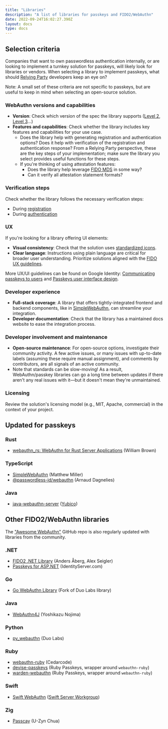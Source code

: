 ```yaml
---
title: "Libraries"
description: "A list of libraries for passkeys and FIDO2/WebAuthn"
date: 2022-09-24T16:02:27.390Z
layout: docs
type: docs
---
```


## Selection criteria

Companies that want to own passwordless authentication internally, or are looking to implement a turnkey solution for passkeys, will likely look for libraries or vendors. When selecting a library to implement passkeys, what should [Relying Party](/docs/reference/terms/#relying-party-rp) developers keep an eye on?

Note: A small set of these criteria are not specific to passkeys, but are useful
to keep in mind when selecting an open-source solution.

### WebAuthn versions and capabilities

- **Version**: Check which version of the spec the library supports ([Level 2](https://www.w3.org/TR/webauthn-2/), [Level 3](https://www.w3.org/TR/webauthn-3/)…)
- **Features and capabilities**: Check whether the library includes key features and capabilities for your use case.
  - Does the library help with generating registration and authentication options? Does it help with verification of the registration and authentication response? From a Relying Party perspective, these are the key steps of your implementation; make sure the library you select provides useful functions for these steps.
  - If you're thinking of using attestation features:
    - Does the library help leverage [FIDO MDS](https://fidoalliance.org/metadata/) in some way?
    - Can it verify all attestation statement formats?

### Verification steps

Check whether the library follows the necessary verification steps:

- During [registration](https://developers.google.com/identity/passkeys/developer-guides/server-registration#appendix_verification_of_the_registration_response)
- During [authentication](https://developers.google.com/identity/passkeys/developer-guides/server-authentication#appendix_verification_of_the_authentication_response)

### UX

If you're looking for a library offering UI elements:

- **Visual consistency**: Check that the solution uses [standardized icons](https://fidoalliance.org/passkeys/#:~:text=a%20user%E2%80%99s%20passkeys.-,Passkey%20Logo,-Look%20for%20the).
- **Clear language**: Instructions using plain language are critical for broader user understanding. Prioritize solutions aligned with the [FIDO UX guidelines](https://fidoalliance.org/ux-guidelines-for-passkey-creation-and-sign-ins/).

More UX/UI guidelines can be found on Google Identity: [Communicating passkeys to users](https://developers.google.com/identity/passkeys/ux/communicating-passkeys)
and [Passkeys user interface design](https://developers.google.com/identity/passkeys/ux/user-interface-design).

### Developer experience

- **Full-stack coverage**: A library that offers tightly-integrated frontend and backend components, like in [SimpleWebAuthn](https://simplewebauthn.dev/docs/), can streamline your integration.
- **Developer documentation**: Check that the library has a maintained docs website to ease the integration process.

### Developer involvement and maintenance

- **Open-source maintenance**: For open-source options, investigate their community activity. A few active issues, or many issues with up-to-date labels (assuming these require manual assignment), and comments by contributors, are all signals of an active community.
- Note that standards can be slow-moving! As a result, WebAuthn/passkey libraries can go a long time between updates if there aren't any real issues with it—but it doesn't mean they're unmaintained.

### Licensing

Review the solution's licensing model (e.g., MIT, Apache, commercial) in the
context of your project.

## Updated for passkeys

### Rust

- [webauthn_rs: WebAuthn for Rust Server Applications](https://docs.rs/webauthn-rs/latest/webauthn_rs/) (William Brown)

### TypeScript

- [SimpleWebAuthn](https://simplewebauthn.dev/) (Matthew Miller)
- [@passwordless-id/webauthn](https://webauthn.passwordless.id) (Arnaud Dagnelies)

### Java

- [java-webauthn-server](https://github.com/Yubico/java-webauthn-server) ([Yubico](https://developers.yubico.com/java-webauthn-server/))

## Other FIDO2/WebAuthn libraries

The ["Awesome WebAuthn"](https://github.com/herrjemand/awesome-webauthn) GitHub repo is also regularly updated with libraries from the community.

### .NET

- [FIDO2 .NET Library](https://fido2-net-lib.passwordless.dev/) (Anders Åberg, Alex Seigler)
- [Passkeys for ASP.NET](https://www.identityserver.com/products/fido2-for-aspnet) (IdentityServer.com)

### Go

- [Go WebAuthn Library](https://github.com/go-webauthn/webauthn) (Fork of Duo Labs library)

### Java

- [WebAuthn4J](https://github.com/webauthn4j/webauthn4j) (Yoshikazu Nojima)

### Python

- [py_webauthn](https://github.com/duo-labs/py_webauthn) (Duo Labs)

### Ruby

- [webauthn-ruby](https://github.com/cedarcode/webauthn-ruby) (Cedarcode)
- [devise-passkeys](https://github.com/ruby-passkeys/devise-passkeys) (Ruby Passkeys, wrapper around `webauthn-ruby`)
- [warden-webauthn](https://github.com/ruby-passkeys/warden-webauthn) (Ruby Passkeys, wrapper around `webauthn-ruby`)

### Swift

- [Swift WebAuthn](https://github.com/swift-server/swift-webauthn) ([Swift Server Workgroup](https://www.swift.org/sswg/))

### Zig

- [Passcay](https://github.com/uzyn/passcay) (U-Zyn Chua)

